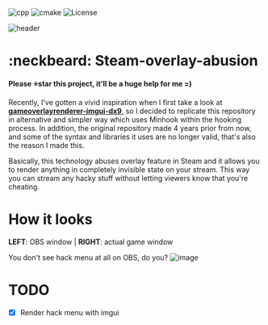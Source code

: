 ![cpp](https://img.shields.io/badge/C%2B%2B-17-%23ff40d9.svg?style=flat)
![cmake](https://img.shields.io/badge/cmake-3.16-yellow)
![License](http://img.shields.io/badge/license-MIT-yellowgreen.svg?style=flat)

![header](https://user-images.githubusercontent.com/33578715/108846417-7ee30800-7619-11eb-9022-a98085ccfbea.png)

# :neckbeard: Steam-overlay-abusion

**Please :star:star this project, it'll be a huge help for me =)**

Recently, I've gotten a vivid inspiration when I first take a look at **[gameoverlayrenderer-imgui-dx9](https://github.com/aixxe/gameoverlayrenderer-imgui-dx9)**, 
so I decided to replicate this repository in alternative and simpler way which uses Minhook within the hooking process. In addition, the original repository made 4 years prior from now,
and some of the syntax and libraries it uses are no longer valid, that's also the reason I made this.

Basically, this technology abuses overlay feature in Steam and it allows you to render anything in completely invisible state on your stream.
This way you can stream any hacky stuff without letting viewers know that you're cheating.


# How it looks

**LEFT**: OBS window | **RIGHT**: actual game window

You don't see hack menu at all on OBS, do you?
![image](https://user-images.githubusercontent.com/33578715/108908093-e15df780-765d-11eb-9bc4-268f21f55290.png)

# TODO
- [x] Render hack menu with imgui